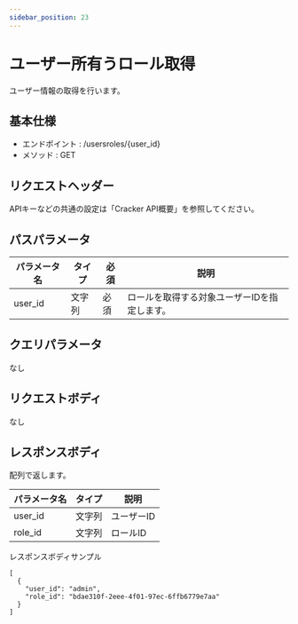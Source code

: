 ```yaml
---
sidebar_position: 23
---
```


# ユーザー所有うロール取得
ユーザー情報の取得を行います。

## 基本仕様
- エンドポイント : /usersroles/{user_id}
- メソッド : GET

## リクエストヘッダー
APIキーなどの共通の設定は「Cracker API概要」を参照してください。

## パスパラメータ

|パラメータ名|タイプ|必須|説明|
|----|----|----|----|
|user_id|文字列|必須|ロールを取得する対象ユーザーIDを指定します。|

## クエリパラメータ
なし

## リクエストボディ
なし

## レスポンスボディ
配列で返します。

|パラメータ名|タイプ|説明|
|----|----|----|
|user_id|文字列|ユーザーID|
|role_id|文字列|ロールID|

レスポンスボディサンプル
```
[
  {
    "user_id": "admin",
    "role_id": "bdae310f-2eee-4f01-97ec-6ffb6779e7aa"
  }
]
```
